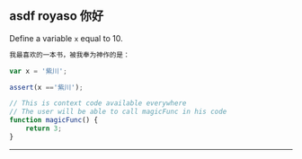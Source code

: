 asdf
 royaso 你好
---

Define a variable `x` equal to 10.

```js
我最喜欢的一本书，被我奉为神作的是：
```

```js
var x = '紫川';
```

```js
assert(x =='紫川');
```

```js
// This is context code available everywhere
// The user will be able to call magicFunc in his code
function magicFunc() {
    return 3;
}
```

---
